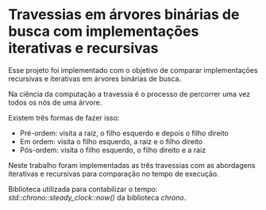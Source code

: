 # Travessias em árvores binárias de busca com implementações iterativas e recursivas

Esse projeto foi implementado com o objetivo de comparar implementações recursivas e iterativas em árvores binárias de busca.

Na ciência da computação a travessia é o processo de percorrer uma vez todos os nós de uma árvore. 

Existem três formas de fazer isso:
- Pré-ordem: visita a raiz, o filho esquerdo e depois o filho direito
- Em ordem: visita o filho esquerdo, a raiz e o filho direito
- Pós-ordem: visita o filho esquerdo, o filho direito e a raiz

Neste trabalho foram implementadas as três travessias com as abordagens iterativas e recursivas para comparação no tempo de execução.

Biblioteca utilizada para contabilizar o tempo: *std::chrono::steady_clock::now()* da biblioteca *chrono*.

